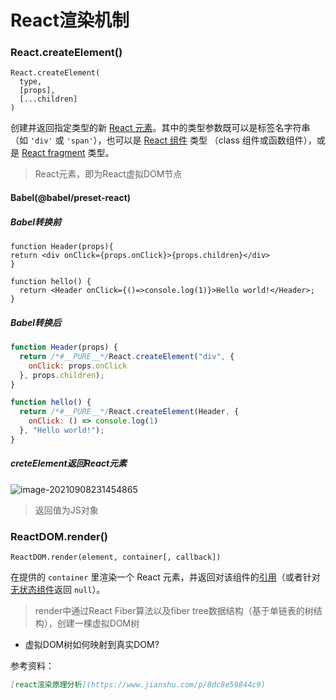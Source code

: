 # React渲染机制



### React.createElement()

```react
React.createElement(
  type,
  [props],
  [...children]
)
```

创建并返回指定类型的新 [React 元素](https://zh-hans.reactjs.org/docs/rendering-elements.html)。其中的类型参数既可以是标签名字符串（如 `'div'` 或 `'span'`），也可以是 [React 组件](https://zh-hans.reactjs.org/docs/components-and-props.html) 类型 （class 组件或函数组件），或是 [React fragment](https://zh-hans.reactjs.org/docs/react-api.html?#reactfragment) 类型。

> React元素，即为React虚拟DOM节点

#### Babel(@babel/preset-react)

##### Babel转换前

```react
function Header(props){
return <div onClick={props.onClick}>{props.children}</div>
}

function hello() {
  return <Header onClick={()=>console.log(1)}>Hello world!</Header>;
}
```

##### Babel转换后

```javascript
function Header(props) {
  return /*#__PURE__*/React.createElement("div", {
    onClick: props.onClick
  }, props.children);
}

function hello() {
  return /*#__PURE__*/React.createElement(Header, {
    onClick: () => console.log(1)
  }, "Hello world!");
}
```

##### creteElement返回React元素



![image-20210908231454865](C:\Users\shaodushu\AppData\Roaming\Typora\typora-user-images\image-20210908231454865.png)



> 返回值为JS对象



### ReactDOM.render()

```react
ReactDOM.render(element, container[, callback])
```

在提供的 `container` 里渲染一个 React 元素，并返回对该组件的[引用](https://zh-hans.reactjs.org/docs/more-about-refs.html)（或者针对[无状态组件](https://zh-hans.reactjs.org/docs/components-and-props.html#function-and-class-components)返回 `null`）。

> render中通过React Fiber算法以及fiber tree数据结构（基于单链表的树结构），创建一棵虚拟DOM树

- 虚拟DOM树如何映射到真实DOM?



参考资料：

```markdown
[react渲染原理分析](https://www.jianshu.com/p/8dc8e59844c9)
```

